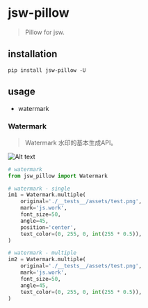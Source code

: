 # jsw-pillow
> Pillow for jsw.

## installation
```shell
pip install jsw-pillow -U
```

## usage
- watermark

### Watermark
> Watermark 水印的基本生成API。

![Alt text](https://tva1.sinaimg.cn/large/008vxvgGgy1h7su9f3j8pj30uh0p6n1z.jpg)

```python
# watermark
from jsw_pillow import Watermark

# watermark - single
im1 = Watermark.multiple(
    original='./__tests__/assets/test.png',
    mark='js.work',
    font_size=50,
    angle=45,
    position='center',
    text_color=(0, 255, 0, int(255 * 0.5)),
)

# watermark - multiple
im2 = Watermark.multiple(
    original='./__tests__/assets/test.png',
    mark='js.work',
    font_size=50,
    angle=45,
    text_color=(0, 255, 0, int(255 * 0.5)),
)
```
